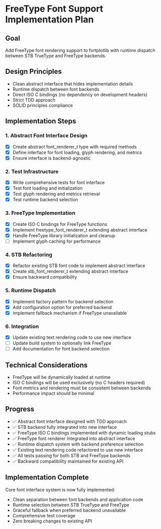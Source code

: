# FreeType Font Support Implementation Plan

## Goal
Add FreeType font rendering support to fortplotlib with runtime dispatch between STB TrueType and FreeType backends.

## Design Principles
- Clean abstract interface that hides implementation details
- Runtime dispatch between font backends
- Direct ISO C bindings (no dependency on development headers)
- Strict TDD approach
- SOLID principles compliance

## Implementation Steps

### 1. Abstract Font Interface Design
- [x] Create abstract font_renderer_t type with required methods
- [x] Define interface for font loading, glyph rendering, and metrics
- [x] Ensure interface is backend-agnostic

### 2. Test Infrastructure
- [x] Write comprehensive tests for font interface
- [x] Test font loading and initialization
- [x] Test glyph rendering and metrics retrieval
- [x] Test runtime backend selection

### 3. FreeType Implementation
- [x] Create ISO C bindings for FreeType functions
- [x] Implement freetype_font_renderer_t extending abstract interface
- [x] Handle FreeType library initialization and cleanup
- [ ] Implement glyph caching for performance

### 4. STB Refactoring
- [x] Refactor existing STB font code to implement abstract interface
- [x] Create stb_font_renderer_t extending abstract interface
- [x] Ensure backward compatibility

### 5. Runtime Dispatch
- [x] Implement factory pattern for backend selection
- [x] Add configuration option for preferred backend
- [x] Implement fallback mechanism if FreeType unavailable

### 6. Integration
- [x] Update existing text rendering code to use new interface
- [ ] Update build system to optionally link FreeType
- [ ] Add documentation for font backend selection

## Technical Considerations
- FreeType will be dynamically loaded at runtime
- ISO C bindings will be used exclusively (no C headers required)
- Font metrics and rendering must be consistent between backends
- Performance impact should be minimal

## Progress
- ✅ Abstract font interface designed with TDD approach
- ✅ STB backend fully integrated into new interface
- ✅ FreeType ISO C bindings implemented with dynamic loading stubs
- ✅ FreeType font renderer integrated into abstract interface
- ✅ Runtime dispatch system with backend preference selection
- ✅ Existing text rendering code refactored to use new interface
- ✅ All tests passing for both STB and FreeType backends
- ✅ Backward compatibility maintained for existing API

## Implementation Complete
Core font interface system is now fully implemented:
- Clean separation between font backends and application code
- Runtime selection between STB TrueType and FreeType
- Graceful fallback when preferred backend unavailable
- Comprehensive test coverage
- Zero breaking changes to existing API